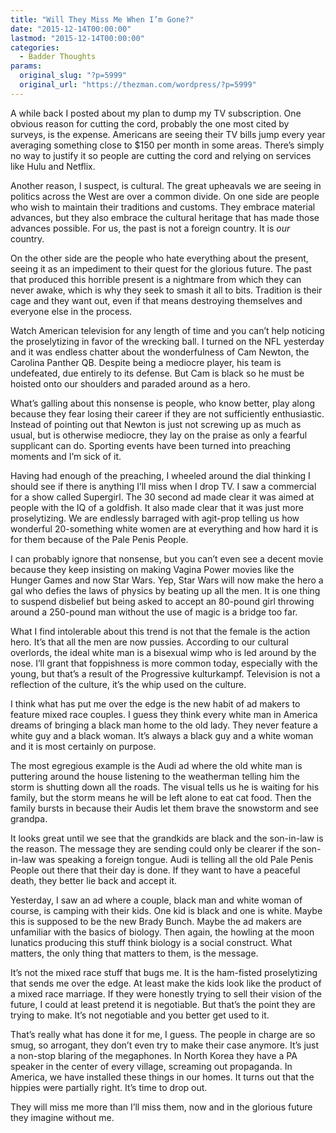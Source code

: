 ```yaml
---
title: "Will They Miss Me When I’m Gone?"
date: "2015-12-14T00:00:00"
lastmod: "2015-12-14T00:00:00"
categories:
  - Badder Thoughts
params:
  original_slug: "?p=5999"
  original_url: "https://thezman.com/wordpress/?p=5999"
---
```


A while back I posted about my plan to dump my TV subscription. One
obvious reason for cutting the cord, probably the one most cited by
surveys, is the expense. Americans are seeing their TV bills jump every
year averaging something close to $150 per month in some areas. There’s
simply no way to justify it so people are cutting the cord and relying
on services like Hulu and Netflix.

Another reason, I suspect, is cultural. The great upheavals we are
seeing in politics across the West are over a common divide. On one side
are people who wish to maintain their traditions and customs. They
embrace material advances, but they also embrace the cultural heritage
that has made those advances possible. For us, the past is not a foreign
country. It is *our* country.

On the other side are the people who hate everything about the present,
seeing it as an impediment to their quest for the glorious future. The
past that produced this horrible present is a nightmare from which they
can never awake, which is why they seek to smash it all to bits.
Tradition is their cage and they want out, even if that means destroying
themselves and everyone else in the process.

Watch American television for any length of time and you can’t help
noticing the proselytizing in favor of the wrecking ball. I turned on
the NFL yesterday and it was endless chatter about the wonderfulness of
Cam Newton, the Carolina Panther QB. Despite being a mediocre player,
his team is undefeated, due entirely to its defense. But Cam is black so
he must be hoisted onto our shoulders and paraded around as a hero.

What’s galling about this nonsense is people, who know better, play
along because they fear losing their career if they are not sufficiently
enthusiastic. Instead of pointing out that Newton is just not screwing
up as much as usual, but is otherwise mediocre, they lay on the praise
as only a fearful supplicant can do. Sporting events have been turned
into preaching moments and I’m sick of it.

Having had enough of the preaching, I wheeled around the dial thinking I
should see if there is anything I’ll miss when I drop TV. I saw a
commercial for a show called Supergirl. The 30 second ad made clear it
was aimed at people with the IQ of a goldfish. It also made clear that
it was just more proselytizing. We are endlessly barraged with agit-prop
telling us how wonderful 20-something white women are at everything and
how hard it is for them because of the Pale Penis People.

I can probably ignore that nonsense, but you can’t even see a decent
movie because they keep insisting on making Vagina Power movies like the
Hunger Games and now Star Wars. Yep, Star Wars will now make the hero a
gal who defies the laws of physics by beating up all the men. It is one
thing to suspend disbelief but being asked to accept an 80-pound girl
throwing around a 250-pound man without the use of magic is a bridge too
far.

What I find intolerable about this trend is not that the female is the
action hero. It’s that all the men are now pussies. According to our
cultural overlords, the ideal white man is a bisexual wimp who is led
around by the nose. I’ll grant that foppishness is more common today,
especially with the young, but that’s a result of the Progressive
kulturkampf. Television is not a reflection of the culture, it’s the
whip used on the culture.

I think what has put me over the edge is the new habit of ad makers to
feature mixed race couples. I guess they think every white man in
America dreams of bringing a black man home to the old lady. They never
feature a white guy and a black woman. It’s always a black guy and a
white woman and it is most certainly on purpose.

The most egregious example is the Audi ad where the old white man is
puttering around the house listening to the weatherman telling him the
storm is shutting down all the roads. The visual tells us he is waiting
for his family, but the storm means he will be left alone to eat cat
food. Then the family bursts in because their Audis let them brave the
snowstorm and see grandpa.

It looks great until we see that the grandkids are black and the
son-in-law is the reason. The message they are sending could only be
clearer if the son-in-law was speaking a foreign tongue. Audi is telling
all the old Pale Penis People out there that their day is done. If they
want to have a peaceful death, they better lie back and accept it.

Yesterday, I saw an ad where a couple, black man and white woman of
course, is camping with their kids. One kid is black and one is white.
Maybe this is supposed to be the new Brady Bunch. Maybe the ad makers
are unfamiliar with the basics of biology. Then again, the howling at
the moon lunatics producing this stuff think biology is a social
construct. What matters, the only thing that matters to them, is the
message.

It’s not the mixed race stuff that bugs me. It is the ham-fisted
proselytizing that sends me over the edge. At least make the kids look
like the product of a mixed race marriage. If they were honestly trying
to sell their vision of the future, I could at least pretend it is
negotiable. But that’s the point they are trying to make. It’s not
negotiable and you better get used to it.

That’s really what has done it for me, I guess. The people in charge are
so smug, so arrogant, they don’t even try to make their case anymore.
It’s just a non-stop blaring of the megaphones. In North Korea they have
a PA speaker in the center of every village, screaming out propaganda.
In America, we have installed these things in our homes. It turns out
that the hippies were partially right. It’s time to drop out.

They will miss me more than I’ll miss them, now and in the glorious
future they imagine without me.
